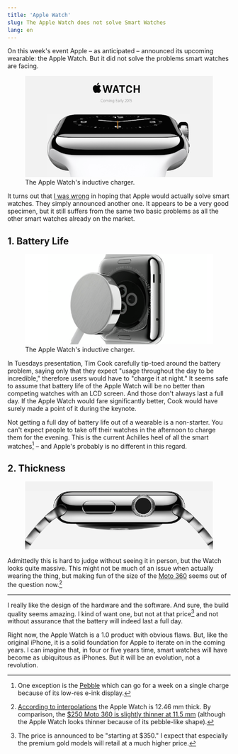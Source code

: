 ```yaml
---
title: 'Apple Watch'
slug: The Apple Watch does not solve Smart Watches
lang: en
---
```


On this week's event Apple – as anticipated – announced its upcoming wearable: the Apple Watch. But it did not solve the problems smart watches are facing.

<figure><img src='/images/Applewatch/Apple-Watch.png' /><figcaption>The Apple Watch's inductive charger.</figcaption></figure>


It turns out that [I was wrong](http://moehrenzahn.de/iWatch/) in hoping that Apple would actually solve smart watches. They simply announced another one. It appears to be a very good specimen, but it still suffers from the same two basic problems as all the other smart watches already on the market.

## 1. Battery Life

<figure><img src='/images/Applewatch/Apple-Watch-Charger.png' /><figcaption>The Apple Watch's inductive charger.</figcaption></figure>

In Tuesdays presentation, Tim Cook carefully tip-toed around the battery problem, saying only that they expect "usage throughout the day to be incredible," therefore users would have to "charge it at night." It seems safe to assume that battery life of the Apple Watch will be no better than competing watches with an LCD screen. And those don't always last a full day. If the Apple Watch would fare significantly better, Cook would have surely made a point of it during the keynote.

Not getting a full day of battery life out of a wearable is a non-starter. You can't expect people to take off their watches in the afternoon to charge them for the evening. This is the current Achilles heel of all the smart watches[^pebble] – and Apple's probably is no different in this regard.

[^pebble]: One exception is the [Pebble](https://getpebble.com/) which can go for a week on a single charge because of its low-res e-ink display.  

## 2. Thickness

<figure><img src='/images/Applewatch/Apple-Watch-Thickness.png'/></figure>

Admittedly this is hard to judge without seeing it in person, but the Watch looks quite massive. This might not be much of an issue when actually wearing the thing, but making fun of the size of the [Moto 360](https://moto360.motorola.com/) seems out of the question now.[^size]

[^size]: [According to interpolations](http://www.paulsprangers.com/2014/09/apple-watch-dimensions/) the Apple Watch is 12.46 mm thick. By comparison, the [$250 Moto 360 is slightly thinner at 11.5 mm](http://www.zdnet.com/moto-360-review-an-elegant-modern-timepiece-that-keeps-me-updated-all-day-long-7000033514/) (although the Apple Watch looks thinner because of its pebble-like shape).

----

I really like the design of the hardware and the software. And sure, the build quality seems amazing. I kind of want one, but not at that price[^price] and not without assurance that the battery will indeed last a full day.

[^price]: The price is announced to be "starting at $350." I expect that especially the premium gold models will retail at a much higher price.

Right now, the Apple Watch is a 1.0 product with obvious flaws. But, like the original iPhone, it is a solid foundation for Apple to iterate on in the coming years. I can imagine that, in four or five years time, smart watches will have become as ubiquitous as iPhones. But it will be an evolution, not a revolution.